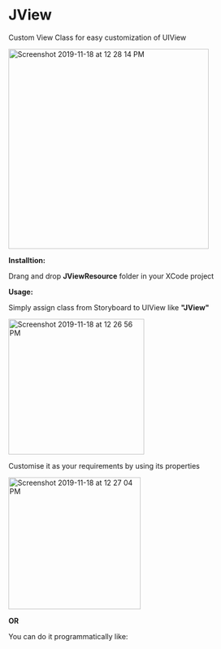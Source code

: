 # JView
Custom View Class for easy customization of UIView

<img width="394" alt="Screenshot 2019-11-18 at 12 28 14 PM" src="https://user-images.githubusercontent.com/16849127/69024813-63915200-09ff-11ea-9e65-4d9c996f46c0.png">

**Installtion:**

Drang and drop **JViewResource** folder in your XCode project

**Usage:**

Simply assign class from Storyboard to UIView like **"JView"**

<img width="267" alt="Screenshot 2019-11-18 at 12 26 56 PM" src="https://user-images.githubusercontent.com/16849127/69024821-6b50f680-09ff-11ea-87c3-8a89f430dd8e.png">

Customise it as your requirements by using its properties

<img width="260" alt="Screenshot 2019-11-18 at 12 27 04 PM" src="https://user-images.githubusercontent.com/16849127/69024817-68560600-09ff-11ea-8dc5-ebaf0365f1ba.png">

**OR**

You can do it programmatically like:
